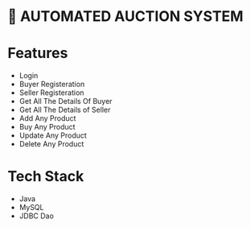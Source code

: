 # 🎯 AUTOMATED AUCTION SYSTEM



# Features
- Login
- Buyer Registeration
- Seller Registeration
- Get All The Details Of Buyer
- Get All The Details of Seller
- Add Any Product
- Buy Any Product
- Update Any Product
- Delete Any Product 





# Tech Stack
- Java
- MySQL
- JDBC Dao
